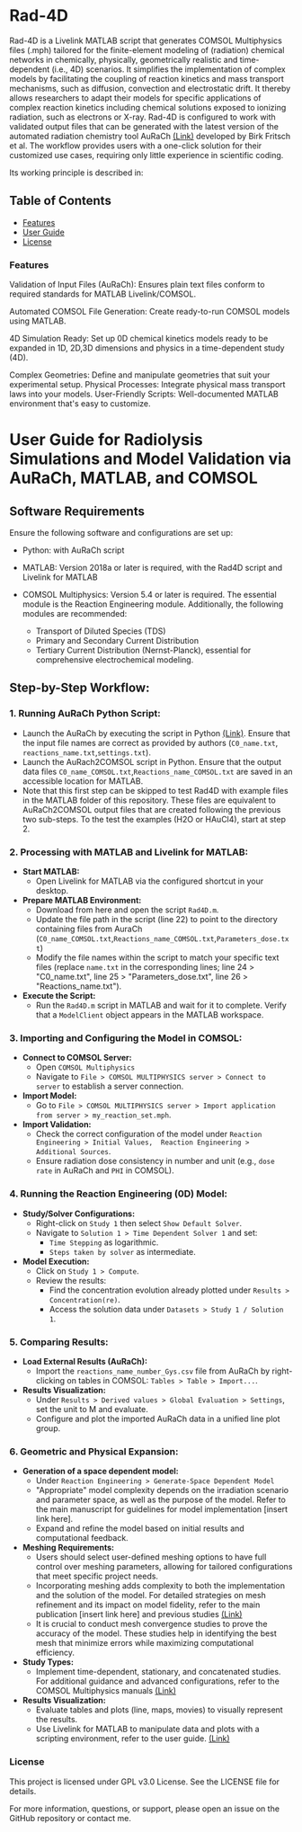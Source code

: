 # Rad-4D
Rad-4D is a Livelink MATLAB script that generates COMSOL Multiphysics files (.mph) tailored for the finite-element modeling of (radiation) chemical networks in chemically, physically, geometrically realistic and time-dependent (i.e., 4D) scenarios. It simplifies the implementation of complex models by facilitating the coupling of reaction kinetics and mass transport mechanisms, such as diffusion, convection and electrostatic drift. It thereby allows researchers to adapt their models for specific applications of complex reaction kinetics including chemical solutions exposed to ionizing radiation, such as electrons or X-ray. Rad-4D is configured to work with validated output files that can be generated with the latest version of the automated radiation chemistry tool AuRaCh  [(Link)](https://github.com/BirkFritsch/Radiolysis-simulations) developed by Birk Fritsch et al. The workflow provides users with a one-click solution for their customized use cases, requiring only little experience in scientific coding.

Its working principle is described in:

## Table of Contents
- [Features](#features)
- [User Guide](#userguide)
- [License](#license)

### Features
Validation of Input Files (AuRaCh): Ensures plain text files conform to required standards for MATLAB Livelink/COMSOL.

Automated COMSOL File Generation: Create ready-to-run COMSOL models using MATLAB.

4D Simulation Ready: Set up 0D chemical kinetics models ready to be expanded in 1D, 2D,3D dimensions and physics in a time-dependent study (4D).

Complex Geometries: Define and manipulate geometries that suit your experimental setup.
Physical Processes: Integrate physical mass transport laws into your models.
User-Friendly Scripts: Well-documented MATLAB environment that's easy to customize.
   
# User Guide for Radiolysis Simulations and Model Validation via AuRaCh, MATLAB, and COMSOL

## Software Requirements

Ensure the following software and configurations are set up:

- Python: with AuRaCh script

- MATLAB: Version 2018a or later is required, with the Rad4D script and Livelink for MATLAB

- COMSOL Multiphysics: Version 5.4 or later is required. The essential module is the Reaction Engineering module. Additionally, the following modules are recommended:
  - Transport of Diluted Species (TDS)
  - Primary and Secondary Current Distribution
  - Tertiary Current Distribution (Nernst-Planck), essential for comprehensive electrochemical modeling.

## Step-by-Step Workflow:

### 1. Running AuRaCh Python Script:
- Launch the AuRaCh by executing the script in Python [(Link)](https://github.com/BirkFritsch/Radiolysis-simulations). Ensure that the input file names are correct as provided by authors (`C0_name.txt`, `reactions_name.txt`,`settings.txt`).
- Launch the AuRach2COMSOL script in Python. Ensure that the output data files `C0_name_COMSOL.txt`,`Reactions_name_COMSOL.txt` are saved in an accessible location for MATLAB.
- Note that this first step can be skipped to test Rad4D with example files in the MATLAB folder of this repository. These files are equivalent to AuRaCh2COMSOL output files that are created following the previous two sub-steps. To the test the examples (H2O or HAuCl4), start at step 2.

### 2. Processing with MATLAB and Livelink for MATLAB:
- **Start MATLAB:**
  - Open Livelink for MATLAB via the configured shortcut in your desktop.
- **Prepare MATLAB Environment:**
  - Download from here and open the script `Rad4D.m`.
  - Update the file path in the script (line 22) to point to the directory containing files from AuraCh (`C0_name_COMSOL.txt`,`Reactions_name_COMSOL.txt`,`Parameters_dose.txt`)
  - Modify the file names within the script to match your specific text files (replace `name.txt` in the corresponding lines; line 24 > "C0_name.txt", line 25 > "Parameters_dose.txt", line 26 > "Reactions_name.txt").
- **Execute the Script:**
  - Run the `Rad4D.m` script in MATLAB and wait for it to complete. Verify that a `ModelClient` object appears in the MATLAB workspace.

### 3. Importing and Configuring the Model in COMSOL:
- **Connect to COMSOL Server:**
  - Open `COMSOL Multiphysics` 
  - Navigate to `File > COMSOL MULTIPHYSICS server > Connect to server` to establish a server connection.
- **Import Model:**
  - Go to `File > COMSOL MULTIPHYSICS server > Import application from server > my_reaction_set.mph`.
- **Import Validation:**
  - Check the correct configuration of the model under `Reaction Engineering > Initial Values,  Reaction Engineering > Additional Sources`.
  - Ensure radiation dose consistency in number and unit (e.g., `dose rate` in AuRaCh and `PHI` in COMSOL).

### 4. Running the Reaction Engineering (0D) Model:
- **Study/Solver Configurations:**
  - Right-click on `Study 1` then select `Show Default Solver`.
  - Navigate to `Solution 1 > Time Dependent Solver 1` and set:
    - `Time Stepping` as logarithmic.
    - `Steps taken by solver` as intermediate.
- **Model Execution:**
  - Click on `Study 1 > Compute`.
  - Review the results:
    - Find the concentration evolution already plotted under `Results > Concentration(re)`.
    - Access the solution data under `Datasets > Study 1 / Solution 1`.
   
### 5. Comparing Results:
- **Load External Results (AuRaCh):**
  - Import the `reactions_name_number_Gys.csv` file from AuRaCh by right-clicking on tables in COMSOL: `Tables > Table > Import...`.
- **Results Visualization:**
  - Under `Results > Derived values > Global Evaluation > Settings`, set the unit to M and evaluate.
  - Configure and plot the imported AuRaCh data in a unified line plot group.

### 6. Geometric and Physical Expansion:
- **Generation of a space dependent model:**
  - Under `Reaction Engineering > Generate-Space Dependent Model`
  - "Appropriate" model complexity depends on the irradiation scenario and parameter space, as well as the purpose of the model. Refer to the main manuscript for guidelines for model implementation  [insert link here].
  - Expand and refine the model based on initial results and computational feedback.
- **Meshing Requirements:**
  - Users should select user-defined meshing options to have full control over meshing parameters, allowing for tailored configurations that meet specific project needs.
  - Incorporating meshing adds complexity to both the implementation and the solution of the model. For detailed strategies on mesh refinement and its impact on model fidelity, refer to the main publication [insert link here] and previous studies  [(Link)](https://iopscience.iop.org/article/10.1088/2632-959X/acad18)
  - It is crucial to conduct mesh convergence studies to prove the accuracy of the model. These studies help in identifying the best mesh that minimize errors while maximizing computational efficiency.
- **Study Types:**
  - Implement time-dependent, stationary, and concatenated studies. For additional guidance and advanced configurations, refer to the COMSOL Multiphysics manuals [(Link)](https://doc.comsol.com/5.5/docserver/#!/com.comsol.help.comsol/comsol_ref_solver.27.001.html)
- **Results Visualization:** 
  - Evaluate tables and plots (line, maps, movies) to visually represent the results.
  - Use Livelink for MATLAB to manipulate data and plots with a scripting environment, refer to the user guide. [(Link)](https://doc.comsol.com/5.4/doc/com.comsol.help.llmatlab/LiveLinkForMATLABUsersGuide.pdf)
 

### License
This project is licensed under GPL v3.0 License. See the LICENSE file for details.

For more information, questions, or support, please open an issue on the GitHub repository or contact me.
